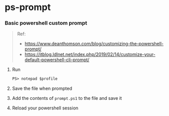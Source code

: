 # ps-prompt
### Basic powershell custom prompt

> Ref: 
> - https://www.deanthomson.com/blog/customizing-the-powershell-prompt/
> - https://itblog.ldlnet.net/index.php/2019/02/14/customize-your-default-powershell-cli-prompt/


1. Run
    ```ps
    PS> notepad $profile
    ```
2. Save the file when prompted

3. Add the contents of `prompt.ps1` to the file and save it

4. Reload your powershell session

